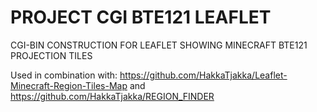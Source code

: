 # PROJECT CGI BTE121 LEAFLET
 CGI-BIN CONSTRUCTION FOR LEAFLET SHOWING MINECRAFT BTE121 PROJECTION TILES

Used in combination with:
   https://github.com/HakkaTjakka/Leaflet-Minecraft-Region-Tiles-Map
and
   https://github.com/HakkaTjakka/REGION_FINDER
